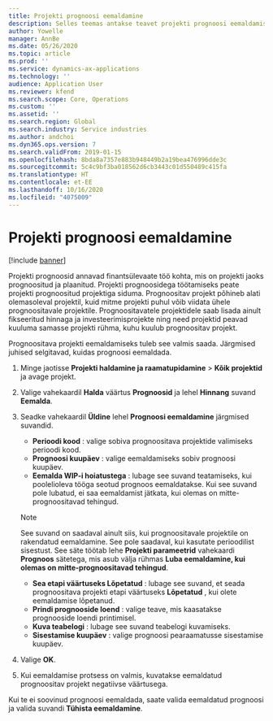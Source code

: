 ```yaml
---
title: Projekti prognoosi eemaldamine
description: Selles teemas antakse teavet projekti prognoosi eemaldamise kohta pärast selle valmimist.
author: Yowelle
manager: AnnBe
ms.date: 05/26/2020
ms.topic: article
ms.prod: ''
ms.service: dynamics-ax-applications
ms.technology: ''
audience: Application User
ms.reviewer: kfend
ms.search.scope: Core, Operations
ms.custom: ''
ms.assetid: ''
ms.search.region: Global
ms.search.industry: Service industries
ms.author: andchoi
ms.dyn365.ops.version: 7
ms.search.validFrom: 2019-01-15
ms.openlocfilehash: 8bda8a7357e883b948449b2a19bea476996dde3c
ms.sourcegitcommit: 5c4c9bf3ba018562d6cb3443c01d550489c415fa
ms.translationtype: HT
ms.contentlocale: et-EE
ms.lasthandoff: 10/16/2020
ms.locfileid: "4075009"
---
```

# <a name="eliminate-a-project-estimate"></a>Projekti prognoosi eemaldamine

[!include [banner](../includes/banner.md)]

Projekti prognoosid annavad finantsülevaate töö kohta, mis on projekti jaoks prognoositud ja plaanitud. Projekti prognoosidega töötamiseks peate projekti prognoositud projektiga siduma. Prognoositav projekt põhineb alati olemasoleval projektil, kuid mitme projekti puhul võib viidata ühele prognoositavale projektile. Prognoositavatele projektidele saab lisada ainult fikseeritud hinnaga ja investeerimisprojekte ning need projektid peavad kuuluma samasse projekti rühma, kuhu kuulub prognoositav projekt.

Prognoositava projekti eemaldamiseks tuleb see valmis saada. Järgmised juhised selgitavad, kuidas prognoosi eemaldada.

1. Minge jaotisse **Projekti haldamine ja raamatupidamine** > **Kõik projektid** ja avage projekt. 
2. Valige vahekaardil **Halda** väärtus **Prognoosid** ja lehel **Hinnang** suvand **Eemalda**.
3. Seadke vahekaardil **Üldine** lehel **Prognoosi eemaldamine** järgmised suvandid.

   - **Perioodi kood** : valige sobiva prognoositava projektide valimiseks perioodi kood. 
   - **Prognoosi kuupäev** : valige eemaldamiseks sobiv prognoosi kuupäev.
   - **Eemalda WIP-i hoiatustega** : lubage see suvand teatamiseks, kui poolelioleva tööga seotud prognoos eemaldatakse. Kui see suvand pole lubatud, ei saa eemaldamist jätkata, kui olemas on mitte-prognoositavad tehingud. 
   > [!NOTE]
   > See suvand on saadaval ainult siis, kui prognoositavale projektile on rakendatud eemaldamine. See pole saadaval, kui kasutate perioodilist sisestust. See säte töötab lehe **Projekti parameetrid** vahekaardi **Prognoos** sätetega, mis asub välja rühmas **Luba eemaldamine, kui olemas on mitte-prognoositavad tehingud**.
   - **Sea etapi väärtuseks Lõpetatud** : lubage see suvand, et seada prognoositava projekti etapi väärtuseks **Lõpetatud** , kui olete eemaldamise lõpetanud.
   - **Prindi prognooside loend** : valige teave, mis kaasatakse prognooside loendi printimisel.
   - **Kuva teabelogi** : lubage see suvand teabelogi kuvamiseks.
   - **Sisestamise kuupäev** : valige prognoosi pearaamatusse sisestamise kuupäev.

4.  Valige **OK**.
5. Kui eemaldamise protsess on valmis, kuvatakse eemaldatud prognoositav projekt negatiivse väärtusega. 

Kui te ei soovinud prognoosi eemaldada, saate valida eemaldatud prognoosi ja valida suvandi **Tühista eemaldamine**.   

